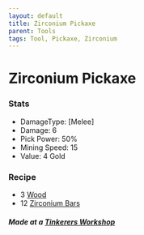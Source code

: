 ```yaml
---
layout: default
title: Zirconium Pickaxe
parent: Tools
tags: Tool, Pickaxe, Zirconium
---
```


# Zirconium Pickaxe

### Stats
- DamageType: [Melee]
- Damage: 6
- Pick Power: 50%
- Mining Speed: 15
- Value: 4 Gold

### Recipe
- 3 [Wood](https://terraria.gamepedia.com/Wood)
- 12 [Zirconium Bars](https://ricklugtigheid.github.io/SupernovaMod/docs/items/materials/zirconium_bar)

##### Made at a [Tinkerers Workshop](https://terraria.fandom.com/wiki/Tinkerer%27s_Workshop)
